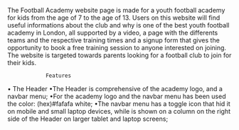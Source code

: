 

The Football Academy website page is made for
a youth football academy for kids from the age 
of 7 to the age of 13.
Users on this website will find useful informations
about the club and why is one of the best youth
football academy in London, all supported by a 
video, a page with the differents teams and the
respective training times and a signup form that
gives the opportunity to book a free training 
session to anyone interested on joining.
The website is targeted towards parents looking
for a football club to join for their kids.
<!--


Responsive design screenshot area


-->
                Features
• The Header
    •The Header is comprehensive of the academy logo,
    and a navbar menu;
    •For the academy logo and the navbar menu has been used the color: (hex)#fafafa white;
    •The navbar menu has a toggle icon that hid it on mobile and small laptop devices,
    while is shown on a column on the right side
    of the Header on larger tablet and laptop screens;

    


    

